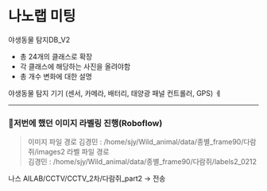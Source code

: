 # 나노랩 미팅

야생동물 탐지DB_V2 
- 총 24개의 클래스로 확장
- 각 클래스에 해당하는 사진을 올려야함
- 총 개수 변화에 대한 설명

야생동물 탐지 기기 (센서, 카메라, 배터리, 태양광 패널 컨트롤러, GPS)
ㅔ

---
###  📌저번에 했던 이미지 라벨링 진행(Roboflow)
> 이미지 파일 경로
김경민 : /home/sjy/Wild_animal/data/종별_frame90/다람쥐/images2
>라벨 파일 경로  
김경민 : /home/sjy/Wild_animal/data/종별_frame90/다람쥐/labels2_0212

나스 AILAB/CCTV/CCTV_2차/다람쥐_part2 -> 전송

